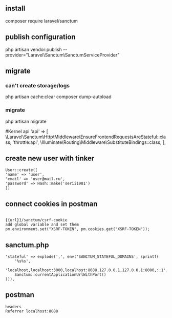 ## install

composer require laravel/sanctum

## publish configuration

php artisan vendor:publish --provider="Laravel\Sanctum\SanctumServiceProvider"

## migrate

### can't create storage/logs

php artisan cache:clear
composer dump-autoload

### migrate

php artisan migrate

#Kernel api
'api' => [
\Laravel\Sanctum\Http\Middleware\EnsureFrontendRequestsAreStateful::class,
'throttle:api',
\Illuminate\Routing\Middleware\SubstituteBindings::class,
],

## create new user with tinker

```
User::create([
'name' => 'user',
'email' => 'user@mail.ru',
'password' => Hash::make('serii1981')
])
```

## connect cookies in postman

```

{{url}}/sanctum/csrf-cookie
add global variable and set them
pm.environment.set("XSRF-TOKEN", pm.cookies.get("XSRF-TOKEN"));
```

## sanctum.php

```
'stateful' => explode(',', env('SANCTUM_STATEFUL_DOMAINS', sprintf(
    '%s%s',
    'localhost,localhost:3000,localhost:8088,127.0.0.1,127.0.0.1:8000,::1',
    Sanctum::currentApplicationUrlWithPort()
))),
```

## postman
```
headers
Referrer localhost:8088
```
